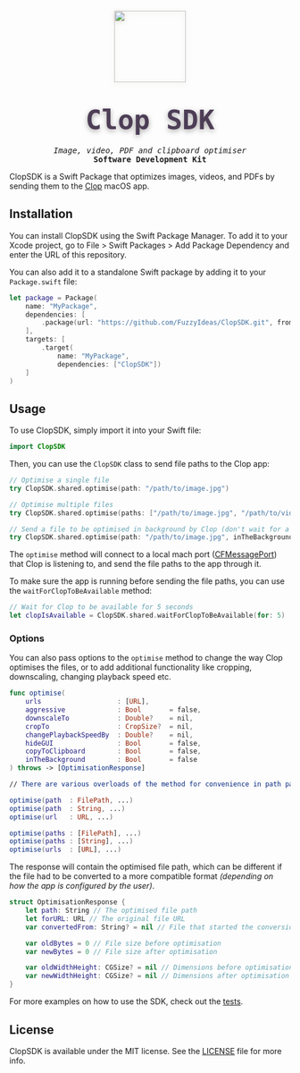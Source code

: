 <p align="center">
    <a href="https://lowtechguys.com/clop"><img width="128" height="128" src="https://lowtechguys.com/static/img/clop-icon.webp" style="filter: drop-shadow(0px 2px 4px rgba(80, 50, 6, 0.2));"></a>
    <h1 align="center"><code style="text-shadow: 0px 3px 10px rgba(8, 0, 6, 0.35); font-size: 3rem; font-family: ui-monospace, Menlo, monospace; font-weight: 800; background: transparent; color: #4d3e56; padding: 0.2rem 0.2rem; border-radius: 6px">Clop SDK</code></h1>
    <h5 align="center" style="padding: 0; margin: 0; font-family: ui-monospace, monospace; font-weight: 400">Image, video, PDF and clipboard optimiser</h4>
    <h4 align="center" style="padding: 0; margin: 0; font-family: ui-monospace, monospace; font-weight: 700;">Software Development Kit</h6>
</p>


ClopSDK is a Swift Package that optimizes images, videos, and PDFs by sending them to the [Clop](https://lowtechguys.com/clop) macOS app.

## Installation
You can install ClopSDK using the Swift Package Manager. To add it to your Xcode project, go to File > Swift Packages > Add Package Dependency and enter the URL of this repository.

You can also add it to a standalone Swift package by adding it to your `Package.swift` file:

```swift
let package = Package(
    name: "MyPackage",
    dependencies: [
        .package(url: "https://github.com/FuzzyIdeas/ClopSDK.git", from: "1.0.0")
    ],
    targets: [
        .target(
            name: "MyPackage",
            dependencies: ["ClopSDK"])
    ]
)
```

## Usage
To use ClopSDK, simply import it into your Swift file:

```swift
import ClopSDK
```

Then, you can use the `ClopSDK` class to send file paths to the Clop app:

```swift
// Optimise a single file
try ClopSDK.shared.optimise(path: "/path/to/image.jpg")

// Optimise multiple files
try ClopSDK.shared.optimise(paths: ["/path/to/image.jpg", "/path/to/video.mp4", "/path/to/document.pdf"])

// Send a file to be optimised in background by Clop (don't wait for a response, return immediately)
try ClopSDK.shared.optimise(path: "/path/to/image.jpg", inTheBackground: true)
```

The `optimise` method will connect to a local mach port ([CFMessagePort](https://developer.apple.com/documentation/corefoundation/cfmessageport-rs2#)) that Clop is listening to, and send the file paths to the app through it.

To make sure the app is running before sending the file paths, you can use the `waitForClopToBeAvailable` method:

```swift
// Wait for Clop to be available for 5 seconds
let clopIsAvailable = ClopSDK.shared.waitForClopToBeAvailable(for: 5)
```

### Options

You can also pass options to the `optimise` method to change the way Clop optimises the files, or to add additional functionality like cropping, downscaling, changing playback speed etc.

```swift
func optimise(
    urls                   : [URL],
    aggressive             : Bool       = false,
    downscaleTo            : Double?    = nil,
    cropTo                 : CropSize?  = nil,
    changePlaybackSpeedBy  : Double?    = nil,
    hideGUI                : Bool       = false,
    copyToClipboard        : Bool       = false,
    inTheBackground        : Bool       = false
) throws -> [OptimisationResponse]

// There are various overloads of the method for convenience in path passing

optimise(path  : FilePath, ...)
optimise(path  : String, ...)
optimise(url   : URL, ...)

optimise(paths : [FilePath], ...)
optimise(paths : [String], ...)
optimise(urls  : [URL], ...)
```

The response will contain the optimised file path, which can be different if the file had to be converted to a more compatible format *(depending on how the app is configured by the user)*.

```swift
struct OptimisationResponse {
    let path: String // The optimised file path
    let forURL: URL // The original file URL
    var convertedFrom: String? = nil // File that started the conversion

    var oldBytes = 0 // File size before optimisation
    var newBytes = 0 // File size after optimisation

    var oldWidthHeight: CGSize? = nil // Dimensions before optimisation
    var newWidthHeight: CGSize? = nil // Dimensions after optimisation
}
```

For more examples on how to use the SDK, check out the [tests](Tests/ClopSDKTests/ClopSDKTests.swift).

## License
ClopSDK is available under the MIT license. See the [LICENSE](LICENSE) file for more info.
